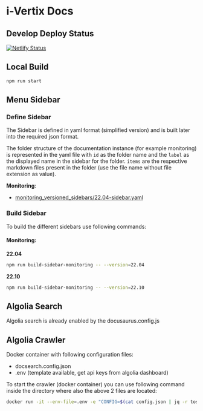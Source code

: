 # i-Vertix Docs

## Develop Deploy Status

[![Netlify Status](https://api.netlify.com/api/v1/badges/04f466d1-1cb3-47a6-a9f9-8aa60a01545d/deploy-status)](https://app.netlify.com/sites/i-vertix-docs-dev/deploys)

## Local Build

```bash
npm run start
```

## Menu Sidebar

### Define Sidebar

The Sidebar is defined in yaml format (simplified version) and is built later into the required json format.

The folder structure of the documentation instance (for example monitoring) is represented in the yaml file with
`id` as the folder name and the `label` as the displayed name in the sidebar for the folder.
`items` are the respective markdown files present in the folder (use the file name without file extension as value).

**Monitoring**:

- [monitoring_versioned_sidebars/22.04-sidebar.yaml](./monitoring_versioned_sidebars/22.04-sidebar.yaml)

### Build Sidebar

To build the different sidebars use following commands:

#### Monitoring:

**22.04**

```bash
npm run build-sidebar-monitoring -- --version=22.04
```

**22.10**

```bash
npm run build-sidebar-monitoring -- --version=22.10
```

## Algolia Search

Algolia search is already enabled by the docusaurus.config.js

## Algolia Crawler

Docker container with following configuration files:

- docsearch.config.json
- .env (template available, get api keys from algolia dashboard)

To start the crawler (docker container) you can use following command inside the directory where also the above 2 files
are located:

```bash
docker run -it --env-file=.env -e "CONFIG=$(cat config.json | jq -r tostring)" algolia/docsearch-scraper
```